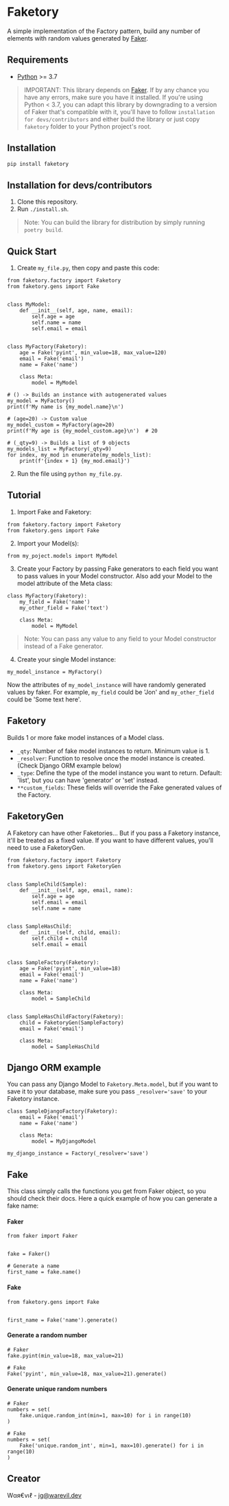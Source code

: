 # Faketory

A simple implementation of the Factory pattern, build any number of elements with random values generated by [Faker].


## Requirements

- [Python] >= 3.7
> IMPORTANT: This library depends on [Faker]. If by any chance you have any errors, make sure you have it installed. If you're using Python < 3.7, you can adapt this library by downgrading to a version of Faker that's compatible with it, you'll have to follow `installation for devs/contributors` and either build the library or just copy `faketory` folder to your Python project's root.


## Installation

```sh
pip install faketory
```

## Installation for devs/contributors

1. Clone this repository.
2. Run `./install.sh`.
> Note: You can build the library for distribution by simply running `poetry build`.

## Quick Start

1. Create `my_file.py`, then copy and paste this code:

```
from faketory.factory import Faketory
from faketory.gens import Fake


class MyModel:
    def __init__(self, age, name, email):
        self.age = age
        self.name = name
        self.email = email


class MyFactory(Faketory):
    age = Fake('pyint', min_value=18, max_value=120)
    email = Fake('email')
    name = Fake('name')

    class Meta:
        model = MyModel

# () -> Builds an instance with autogenerated values
my_model = MyFactory()
print(f'My name is {my_model.name}\n')

# (age=20) -> Custom value
my_model_custom = MyFactory(age=20)
print(f'My age is {my_model_custom.age}\n')  # 20

# (_qty=9) -> Builds a list of 9 objects
my_models_list = MyFactory(_qty=9)
for index, my_mod in enumerate(my_models_list):
    print(f'{index + 1} {my_mod.email}')

```

2. Run the file using `python my_file.py`.


## Tutorial

1. Import Fake and Faketory:

```
from faketory.factory import Faketory
from faketory.gens import Fake
```

2. Import your Model(s):

```
from my_poject.models import MyModel
```

3. Create your Factory by passing Fake generators to each field you want to pass values in your Model constructor. Also add your Model to the model attribute of the Meta class:

```
class MyFactory(Faketory):
    my_field = Fake('name')
    my_other_field = Fake('text')

    class Meta:
        model = MyModel
```
> Note: You can pass any value to any field to your Model constructor instead of a Fake generator.

4. Create your single Model instance:

```
my_model_instance = MyFactory()
```

Now the attributes of `my_model_instance` will have randomly generated values by faker. For example, `my_field` could be 'Jon' and `my_other_field` could be 'Some text here'.


## Faketory

Builds 1 or more fake model instances of a Model class.
- `_qty`: Number of fake model instances to return. Minimum value is 1.
- `_resolver`: Function to resolve once the model instance is created. (Check Django ORM example below)
- `_type`: Define the type of the model instance you want to return. Default: 'list', but you can have 'generator' or 'set' instead.
- `**custom_fields`: These fields will override the Fake generated values of the Factory.


## FaketoryGen

A Faketory can have other Faketories... But if you pass a Faketory instance, it'll be treated as a fixed value. If you want to have different values, you'll need to use a FaketoryGen.

```
from faketory.factory import Faketory
from faketory.gens import FaketoryGen


class SampleChild(Sample):
    def __init__(self, age, email, name):
        self.age = age
        self.email = email
        self.name = name


class SampleHasChild:
    def __init__(self, child, email):
        self.child = child
        self.email = email


class SampleFactory(Faketory):
    age = Fake('pyint', min_value=18)
    email = Fake('email')
    name = Fake('name')

    class Meta:
        model = SampleChild


class SampleHasChildFactory(Faketory):
    child = FaketoryGen(SampleFactory)
    email = Fake('email')

    class Meta:
        model = SampleHasChild

```


## Django ORM example

You can pass any Django Model to `Faketory.Meta.model`, but if you want to save it to your database, make sure you pass `_resolver='save'` to your Faketory instance.

```
class SampleDjangoFactory(Faketory):
    email = Fake('email')
    name = Fake('name')

    class Meta:
        model = MyDjangoModel

my_django_instance = Factory(_resolver='save')

```

## Fake

This class simply calls the functions you get from Faker object, so you should check their docs. Here a quick example of how you can generate a fake name:

#### Faker

```
from faker import Faker


fake = Faker()

# Generate a name
first_name = fake.name()

```

#### Fake
```
from faketory.gens import Fake


first_name = Fake('name').generate()

```

#### Generate a random number

```
# Faker
fake.pyint(min_value=18, max_value=21)

# Fake
Fake('pyint', min_value=18, max_value=21).generate()
```

#### Generate unique random numbers

```
# Faker
numbers = set(
    fake.unique.random_int(min=1, max=10) for i in range(10)
)

# Fake
numbers = set(
    Fake('unique.random_int', min=1, max=10).generate() for i in range(10)
)
```


## Creator

Wαя€vเℓ - <jg@warevil.dev>

[Faker]: <https://pypi.org/project/Faker/>
[Python]: <https://www.python.org/downloads/>